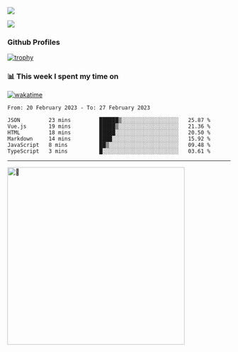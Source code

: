 ![](https://github-readme-activity-graph.cyclic.app/graph?username=WangGuibin&theme=github)

<img src="https://count.getloli.com/get/@WangGuibin.github.readme">

### Github Profiles 

[![trophy](https://github-profile-trophy.vercel.app/?username=WangGuibin&row=3&column=3&margin-w=15&margin-h=15&no-bg=true)](https://github.com/ryo-ma/github-profile-trophy)


### 📊 This week I spent my time on
 [![wakatime](https://wakatime.com/badge/user/407c6d8e-2c17-4c11-a4b0-1564a6f89458.svg)](https://wakatime.com/@407c6d8e-2c17-4c11-a4b0-1564a6f89458) 
<!-- [![CoderWGB's wakatime stats](https://github-readme-stats.vercel.app/api/wakatime?username=407c6d8e-2c17-4c11-a4b0-1564a6f89458)](https://github.com/WangGuibin/WangGuibin) -->


<!--START_SECTION:waka-->

```text
From: 20 February 2023 - To: 27 February 2023

JSON         23 mins         ██████▒░░░░░░░░░░░░░░░░░░   25.87 %
Vue.js       19 mins         █████▒░░░░░░░░░░░░░░░░░░░   21.36 %
HTML         18 mins         █████░░░░░░░░░░░░░░░░░░░░   20.50 %
Markdown     14 mins         ████░░░░░░░░░░░░░░░░░░░░░   15.92 %
JavaScript   8 mins          ██▒░░░░░░░░░░░░░░░░░░░░░░   09.48 %
TypeScript   3 mins          █░░░░░░░░░░░░░░░░░░░░░░░░   03.61 %
```

<!--END_SECTION:waka-->

---


<img alt="🦑" align="left"  width="400px" src="https://cdn.jsdelivr.net/gh/WangGuibin/WangGuibin@master/metrics.svg">
<!-- <img alt="🦑" align="left" width="400px" src="https://cdn.jsdelivr.net/gh/WangGuibin/WangGuibin@master/metrics.additional.svg"> -->


